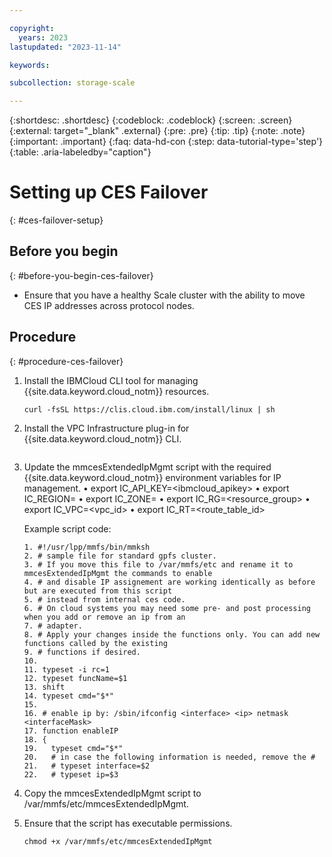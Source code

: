 ```yaml
---

copyright:
  years: 2023
lastupdated: "2023-11-14"

keywords: 

subcollection: storage-scale

---
```


{:shortdesc: .shortdesc}
{:codeblock: .codeblock}
{:screen: .screen}
{:external: target="_blank" .external}
{:pre: .pre}
{:tip: .tip}
{:note: .note}
{:important: .important}
{:faq: data-hd-con
{:step: data-tutorial-type='step'}
{:table: .aria-labeledby="caption"}


# Setting up CES Failover 
{: #ces-failover-setup}

## Before you begin
{: #before-you-begin-ces-failover}

*   Ensure that you have a healthy Scale cluster with the ability to move CES IP addresses across protocol nodes.

## Procedure
{: #procedure-ces-failover}


1.  Install the IBMCloud CLI tool for managing {{site.data.keyword.cloud_notm}} resources.

    ```
    curl -fsSL https://clis.cloud.ibm.com/install/linux | sh
    ```

2.  Install the VPC Infrastructure plug-in for {{site.data.keyword.cloud_notm}} CLI.

    ```ibmcloud plugin install is
    ```

3.  Update the mmcesExtendedIpMgmt script with the required {{site.data.keyword.cloud_notm}} environment variables for IP management.
    •	export IC_API_KEY=<ibmcloud_apikey>
    •	export IC_REGION=<region>
    •	export IC_ZONE=<zone>
    •	export IC_RG=<resource_group>
    •	export IC_VPC=<vpc_id>
    •	export IC_RT=<route_table_id>
    
    Example script code:

    ```
    1. #!/usr/lpp/mmfs/bin/mmksh
    2. # sample file for standard gpfs cluster.
    3. # If you move this file to /var/mmfs/etc and rename it to mmcesExtendedIpMgmt the commands to enable
    4. # and disable IP assignement are working identically as before but are executed from this script
    5. # instead from internal ces code.
    6. # On cloud systems you may need some pre- and post processing when you add or remove an ip from an
    7. # adapter.
    8. # Apply your changes inside the functions only. You can add new functions called by the existing
    9. # functions if desired.
    10.  
    11. typeset -i rc=1
    12. typeset funcName=$1
    13. shift
    14. typeset cmd="$*"
    15.  
    16. # enable ip by: /sbin/ifconfig <interface> <ip> netmask <interfaceMask>
    17. function enableIP
    18. {
    19.   typeset cmd="$*"
    20.   # in case the following information is needed, remove the #
    21.   # typeset interface=$2
    22.   # typeset ip=$3
    ```

4.  Copy the mmcesExtendedIpMgmt script to /var/mmfs/etc/mmcesExtendedIpMgmt.

5.  Ensure that the script has executable permissions.

    ```
    chmod +x /var/mmfs/etc/mmcesExtendedIpMgmt
    ```

